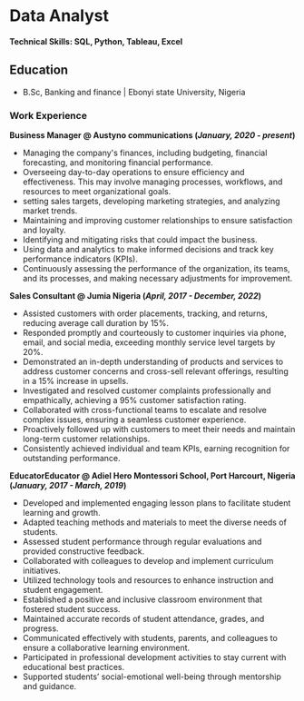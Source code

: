 # Data Analyst

#### Technical Skills: SQL, Python, Tableau, Excel

## Education
- B.Sc, Banking and finance | Ebonyi state University, Nigeria

### Work Experience
**Business Manager @ Austyno communications (_January, 2020 - present_)**
- Managing the company's finances, including budgeting, financial forecasting, and monitoring financial performance.
- Overseeing day-to-day operations to ensure efficiency and effectiveness. This may involve managing processes, workflows, and resources to meet organizational goals.
- setting sales targets, developing marketing strategies, and analyzing market trends.
- Maintaining and improving customer relationships to ensure satisfaction and loyalty.
-  Identifying and mitigating risks that could impact the business.
-  Using data and analytics to make informed decisions and track key performance indicators (KPIs).
-  Continuously assessing the performance of the organization, its teams, and its processes, and making necessary adjustments for improvement.

**Sales Consultant @ Jumia Nigeria (_April, 2017 - December, 2022_)**
- Assisted customers with order placements, tracking, and returns, reducing average call duration by 15%.
- Responded promptly and courteously to customer inquiries via phone, email, and social media, exceeding monthly service level targets by 20%.
- Demonstrated an in-depth understanding of products and services to address customer concerns and cross-sell relevant offerings, resulting in a 15% increase in upsells.
- Investigated and resolved customer complaints professionally and empathically, achieving a 95% customer satisfaction rating.
- Collaborated with cross-functional teams to escalate and resolve complex issues, ensuring a seamless customer experience.
- Proactively followed up with customers to meet their needs and maintain long-term customer relationships.
- Consistently achieved individual and team KPIs, earning recognition for outstanding performance.

**EducatorEducator @ Adiel Hero Montessori School, Port Harcourt, Nigeria (_January, 2017 - March, 2019_)**
- Developed and implemented engaging lesson plans to facilitate student learning and growth.
- Adapted teaching methods and materials to meet the diverse needs of students.
- Assessed student performance through regular evaluations and provided constructive feedback.
- Collaborated with colleagues to develop and implement curriculum initiatives.
- Utilized technology tools and resources to enhance instruction and student engagement.
- Established a positive and inclusive classroom environment that fostered student success.
- Maintained accurate records of student attendance, grades, and progress.
- Communicated effectively with students, parents, and colleagues to ensure a collaborative learning environment.
- Participated in professional development activities to stay current with educational best practices.
- Supported students’ social-emotional well-being through mentorship and guidance.

